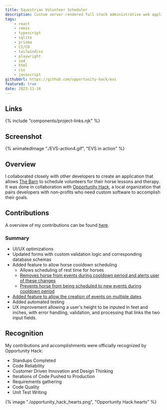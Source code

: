 ```yaml
---
title: Equestrian Volunteer Scheduler
description: Custom server-rendered full stack administrative web application with role-based access control for local non-profit.
tags:
    - react
    - remix
    - typescript
    - sqlite
    - prisma
    - CI/CD
    - tailwindcss
    - playwright
    - zod
    - html
    - css
    - javascript
githubUrl: https://github.com/opportunity-hack/evs
featured: true
date: 2023-11-16
---
```


## Links

{% include "components/project-links.njk" %}

## Screenshot

{% animatedImage "./EVS-action4.gif", "EVS in action" %}

## Overview

I collaborated closely with other developers to create an application that allows [The Barn](https://www.thebarnaz.com/) to schedule volunteers for their horse lessons and therapy. It was done in collaboration with [Opportunity Hack](https://www.ohack.org/), a local organization that pairs developers with non-profits who need custom software to accomplish their goals.

## Contributions

A overview of my contributions can be found [here](https://github.com/opportunity-hack/evs/graphs/contributors).

### Summary

-   UI/UX optimizations
-   Updated forms with custom validation logic and corresponding database schemas
-   Added feature to allow horse cooldown scheduling
    -   Allows scheduling of rest time for horses
    -   [Removes horse from events during cooldown period and alerts user of these changes](https://github.com/opportunity-hack/evs/pull/43)
    -   [Prevents horse from being scheduled to new events during cooldown period](https://github.com/opportunity-hack/evs/pull/47)
-   [Added feature to allow the creation of events on multiple dates](https://github.com/opportunity-hack/evs/pull/54)
-   Added automated testing
-   UX improvement allowing a user's height to be inputed in feet and inches, with error handling, validation, and processing that links the two input fields.

## Recognition

My contributions and accomplishments were officially recognized by Opportunity Hack:

-   Standups Completed
-   Code Reliability
-   Customer Driven Innovation and Design Thinking
-   Iterations of Code Pushed to Production
-   Requirements gathering
-   Code Quality
-   Unit Test Writing

{% image "./opportunity_hack_hearts.png", "Opportunity Hack hearts" %}
